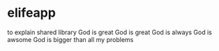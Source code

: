 # elifeapp
to explain shared library
God is great
God is great
God is always
God is awsome
God is bigger than all my problems
